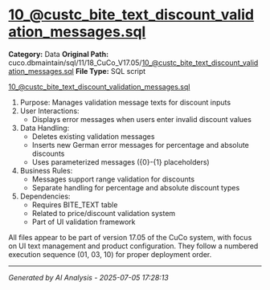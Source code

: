 # 10_@custc_bite_text_discount_validation_messages.sql

**Category:** Data
**Original Path:** cuco.dbmaintain/sql/11/18_CuCo_V17.05/10_@custc_bite_text_discount_validation_messages.sql
**File Type:** SQL script

10_@custc_bite_text_discount_validation_messages.sql
1. Purpose: Manages validation message texts for discount inputs
2. User Interactions:
   - Displays error messages when users enter invalid discount values
3. Data Handling:
   - Deletes existing validation messages
   - Inserts new German error messages for percentage and absolute discounts
   - Uses parameterized messages ({0}-{1} placeholders)
4. Business Rules:
   - Messages support range validation for discounts
   - Separate handling for percentage and absolute discount types
5. Dependencies:
   - Requires BITE_TEXT table
   - Related to price/discount validation system
   - Part of UI validation framework

All files appear to be part of version 17.05 of the CuCo system, with focus on UI text management and product configuration. They follow a numbered execution sequence (01, 03, 10) for proper deployment order.

---
*Generated by AI Analysis - 2025-07-05 17:28:13*
